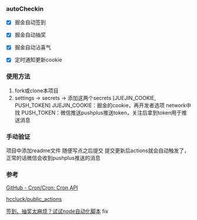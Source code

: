 ### autoCheckin

- [x] 掘金自动签到

- [x] 掘金自动抽奖

- [x] 掘金自动沾喜气

- [x] 定时通知更新cookie

### 使用方法
1. fork或clone本项目
2. settings -> secrets -> 添加这两个secrets [JUEJIN_COOKIE, PUSH_TOKEN]
JUEJIN_COOKIE：掘金的cookie，再开发者选项 network中找
PUSH_TOKEN：微信推送pushplus推送token，关注后拿到token用于推送消息

### 手动验证
项目中添加readme文件 随便写点之后提交
提交更新后actions就会自动触发了，正常的话微信会收到pushplus推送的消息

### 参考
[GitHub - Cron/Cron: Cron API](https://github.com/Cron/Cron) 

[hccluck/public_actions](https://github.com/hccluck/public_actions) 

[签到、抽奖太麻烦？试试node自动化脚本](https://juejin.cn/post/7048958654334107684)
fix
